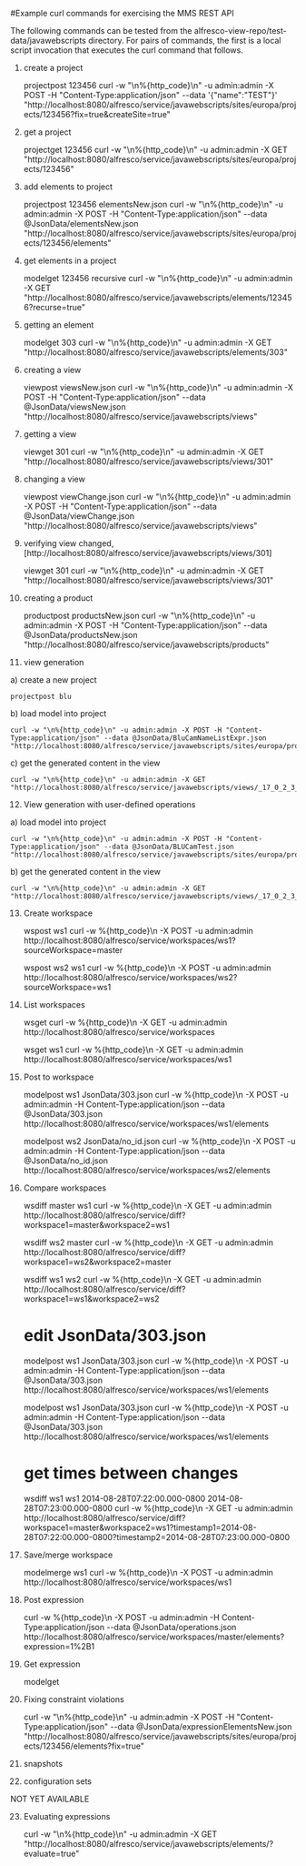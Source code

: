 #Example curl commands for exercising the MMS REST API

The following commands can be tested from the alfresco-view-repo/test-data/javawebscripts directory.  For pairs of commands, the first is a local script invocation that executes the curl command that follows. 

1) create a project

    projectpost 123456
    curl -w "\n%{http_code}\n" -u admin:admin -X POST -H "Content-Type:application/json" --data '{"name":"TEST"}' "http://localhost:8080/alfresco/service/javawebscripts/sites/europa/projects/123456?fix=true&createSite=true"
    
2) get a project

    projectget 123456
    curl -w "\n%{http_code}\n" -u admin:admin -X GET "http://localhost:8080/alfresco/service/javawebscripts/sites/europa/projects/123456"
    
3) add elements to project

    projectpost 123456 elementsNew.json
    curl -w "\n%{http_code}\n" -u admin:admin -X POST -H "Content-Type:application/json" --data @JsonData/elementsNew.json "http://localhost:8080/alfresco/service/javawebscripts/sites/europa/projects/123456/elements"

4) get elements in a project

    modelget 123456 recursive
    curl -w "\n%{http_code}\n" -u admin:admin -X GET "http://localhost:8080/alfresco/service/javawebscripts/elements/123456?recurse=true"

5) getting an element

    modelget 303
    curl -w "\n%{http_code}\n" -u admin:admin -X GET "http://localhost:8080/alfresco/service/javawebscripts/elements/303"

6) creating a view

    viewpost viewsNew.json
    curl -w "\n%{http_code}\n" -u admin:admin -X POST -H "Content-Type:application/json" --data @JsonData/viewsNew.json "http://localhost:8080/alfresco/service/javawebscripts/views"

7) getting a view

    viewget 301
    curl -w "\n%{http_code}\n" -u admin:admin -X GET "http://localhost:8080/alfresco/service/javawebscripts/views/301"

8) changing a view

    viewpost viewChange.json
    curl -w "\n%{http_code}\n" -u admin:admin -X POST -H "Content-Type:application/json" --data @JsonData/viewChange.json "http://localhost:8080/alfresco/service/javawebscripts/views"

9) verifying view changed, [http://localhost:8080/alfresco/service/javawebscripts/views/301]

    viewget 301
    curl -w "\n%{http_code}\n" -u admin:admin -X GET "http://localhost:8080/alfresco/service/javawebscripts/views/301"
    
10) creating a product

    productpost productsNew.json
    curl -w "\n%{http_code}\n" -u admin:admin -X POST -H "Content-Type:application/json" --data @JsonData/productsNew.json "http://localhost:8080/alfresco/service/javawebscripts/products"

11) view generation

  a) create a new project
  
    projectpost blu

  b) load model into project
  
    curl -w "\n%{http_code}\n" -u admin:admin -X POST -H "Content-Type:application/json" --data @JsonData/BluCamNameListExpr.json "http://localhost:8080/alfresco/service/javawebscripts/sites/europa/projects/blu/elements"

  c) get the generated content in the view

    curl -w "\n%{http_code}\n" -u admin:admin -X GET "http://localhost:8080/alfresco/service/javawebscripts/views/_17_0_2_3_e610336_1394148311476_17302_29388"


12) View generation with user-defined operations 

  a) load model into project

    curl -w "\n%{http_code}\n" -u admin:admin -X POST -H "Content-Type:application/json" --data @JsonData/BLUCamTest.json "http://localhost:8080/alfresco/service/javawebscripts/sites/europa/projects/blu/elements"

  b) get the generated content in the view

    curl -w "\n%{http_code}\n" -u admin:admin -X GET "http://localhost:8080/alfresco/service/javawebscripts/views/_17_0_2_3_e610336_1394148233838_91795_29332"
 
13) Create workspace

    wspost ws1
    curl -w %{http_code}\n -X POST -u admin:admin http://localhost:8080/alfresco/service/workspaces/ws1?sourceWorkspace=master
    
    wspost ws2 ws1
    curl -w %{http_code}\n -X POST -u admin:admin http://localhost:8080/alfresco/service/workspaces/ws2?sourceWorkspace=ws1

14) List workspaces

    wsget
    curl -w %{http_code}\n -X GET -u admin:admin http://localhost:8080/alfresco/service/workspaces

    wsget ws1
    curl -w %{http_code}\n -X GET -u admin:admin http://localhost:8080/alfresco/service/workspaces/ws1

15) Post to workspace

    modelpost ws1 JsonData/303.json
    curl -w %{http_code}\n -X POST -u admin:admin -H Content-Type:application/json --data @JsonData/303.json http://localhost:8080/alfresco/service/workspaces/ws1/elements
    
    modelpost ws2 JsonData/no_id.json
    curl -w %{http_code}\n -X POST -u admin:admin -H Content-Type:application/json --data @JsonData/no_id.json http://localhost:8080/alfresco/service/workspaces/ws2/elements

16) Compare workspaces

    wsdiff master ws1
    curl -w %{http_code}\n -X GET -u admin:admin http://localhost:8080/alfresco/service/diff?workspace1=master&workspace2=ws1

    wsdiff ws2 master
    curl -w %{http_code}\n -X GET -u admin:admin http://localhost:8080/alfresco/service/diff?workspace1=ws2&workspace2=master

    wsdiff ws1 ws2
    curl -w %{http_code}\n -X GET -u admin:admin http://localhost:8080/alfresco/service/diff?workspace1=ws1&workspace2=ws2

    # edit JsonData/303.json
    modelpost ws1 JsonData/303.json
    curl -w %{http_code}\n -X POST -u admin:admin -H Content-Type:application/json --data @JsonData/303.json http://localhost:8080/alfresco/service/workspaces/ws1/elements

    modelpost ws1 JsonData/303.json
    curl -w %{http_code}\n -X POST -u admin:admin -H Content-Type:application/json --data @JsonData/303.json http://localhost:8080/alfresco/service/workspaces/ws1/elements

    # get times between changes
    wsdiff ws1 ws1 2014-08-28T07:22:00.000-0800 2014-08-28T07:23:00.000-0800
    curl -w %{http_code}\n -X GET -u admin:admin http://localhost:8080/alfresco/service/diff?workspace1=master&workspace2=ws1?timestamp1=2014-08-28T07:22:00.000-0800?timestamp2=2014-08-28T07:23:00.000-0800

17) Save/merge workspace

    modelmerge ws1
    curl -w %{http_code}\n -X POST -u admin:admin http://localhost:8080/alfresco/service/workspaces/ws1

18) Post expression

    curl -w %{http_code}\n -X POST -u admin:admin -H Content-Type:application/json --data @JsonData/operations.json http://localhost:8080/alfresco/service/workspaces/master/elements?expression=1%2B1

19) Get expression

    modelget <sysmlid of generated Expression> 

20) Fixing constraint violations

    curl -w "\n%{http_code}\n" -u admin:admin -X POST -H "Content-Type:application/json" --data @JsonData/expressionElementsNew.json "http://localhost:8080/alfresco/service/javawebscripts/sites/europa/projects/123456/elements?fix=true"

21) snapshots

22) configuration sets

NOT YET AVAILABLE

23) Evaluating expressions

    curl -w "\n%{http_code}\n" -u admin:admin -X GET "http://localhost:8080/alfresco/service/javawebscripts/elements/<sysmlid of expression>?evaluate=true"

